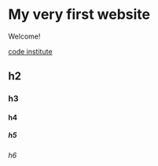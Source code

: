# My very first website

Welcome!

[code institute](https://codeinstitute.net)

## h2
### h3
#### h4
##### h5
###### h6